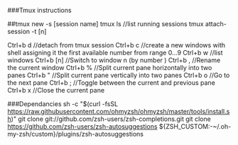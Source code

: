 ###Tmux instructions

##tmux new -s [session name]
tmux ls                     //list running sessions
tmux attach-session -t [n]

Ctrl+b d                    //detach from tmux session
Ctrl+b c                    //create a new windows with shell assigning it the first available number from range 0...9
Ctrl+b w                    //list windows
Ctrl+b [n]                  //Switch to window n (by number )
Ctrl+b ,                    //Rename the current window
Ctrl+b %                    //Split current pane horizontally into two panes
Ctrl+b "                    //Split current pane vertically into two panes
Ctrl+b o                    //Go to the next pane
Ctrl+b ;                    //Toggle between the current and previous pane
Ctrl+b x                    //Close the current pane

###Dependancies
sh -c "$(curl -fsSL https://raw.githubusercontent.com/ohmyzsh/ohmyzsh/master/tools/install.sh)"
git clone git://github.com/zsh-users/zsh-completions.git
git clone https://github.com/zsh-users/zsh-autosuggestions ${ZSH_CUSTOM:-~/.oh-my-zsh/custom}/plugins/zsh-autosuggestions

